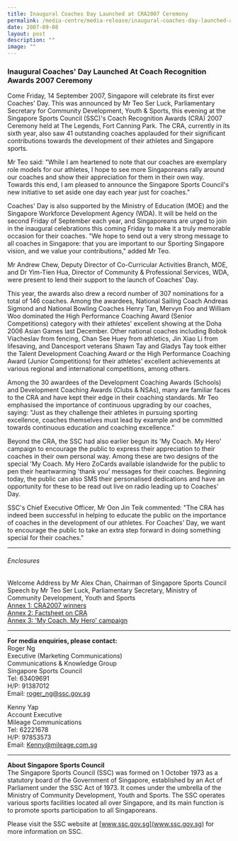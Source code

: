 ```yaml
---
title: Inaugural Coaches Day Launched at CRA2007 Ceremony
permalink: /media-centre/media-release/inaugural-coaches-day-launched-at-cra2007-ceremony/
date: 2007-09-08
layout: post
description: ""
image: ""
---
```

### **Inaugural Coaches' Day Launched At Coach Recognition Awards 2007 Ceremony**

Come Friday, 14 September 2007, Singapore will celebrate its first ever Coaches' Day. This was announced by Mr Teo Ser Luck, Parliamentary Secretary for Community Development, Youth & Sports, this evening at the Singapore Sports Council (SSC)'s Coach Recognition Awards (CRA) 2007 Ceremony held at The Legends, Fort Canning Park. The CRA, currently in its sixth year, also saw 41 outstanding coaches applauded for their significant contributions towards the development of their athletes and Singapore sports.

Mr Teo said: "While I am heartened to note that our coaches are exemplary role models for our athletes, I hope to see more Singaporeans rally around our coaches and show their appreciation for them in their own way. Towards this end, I am pleased to announce the Singapore Sports Council's new initiative to set aside one day each year just for coaches."

Coaches' Day is also supported by the Ministry of Education (MOE) and the Singapore Workforce Development Agency (WDA). It will be held on the second Friday of September each year, and Singaporeans are urged to join in the inaugural celebrations this coming Friday to make it a truly memorable occasion for their coaches. "We hope to send out a very strong message to all coaches in Singapore: that you are important to our Sporting Singapore vision, and we value your contributions," added Mr Teo.

Mr Andrew Chew, Deputy Director of Co-Curricular Activities Branch, MOE, and Dr Yim-Tien Hua, Director of Community & Professional Services, WDA, were present to lend their support to the launch of Coaches' Day.

This year, the awards also drew a record number of 307 nominations for a total of 146 coaches. Among the awardees, National Sailing Coach Andreas Sigmond and National Bowling Coaches Henry Tan, Mervyn Foo and William Woo dominated the High Performance Coaching Award (Senior Competitions) category with their athletes' excellent showing at the Doha 2006 Asian Games last December. Other national coaches including Bobok Viacheslav from fencing, Chan See Huey from athletics, Jin Xiao Li from lifesaving, and Dancesport veterans Shawn Tay and Gladys Tay took either the Talent Development Coaching Award or the High Performance Coaching Award (Junior Competitions) for their athletes' excellent achievements at various regional and international competitions, among others.

Among the 30 awardees of the Development Coaching Awards (Schools) and Development Coaching Awards (Clubs & NSAs), many are familiar faces to the CRA and have kept their edge in their coaching standards. Mr Teo emphasised the importance of continuous upgrading by our coaches, saying: "Just as they challenge their athletes in pursuing sporting excellence, coaches themselves must lead by example and be committed towards continuous education and coaching excellence."

Beyond the CRA, the SSC had also earlier begun its 'My Coach. My Hero' campaign to encourage the public to express their appreciation to their coaches in their own personal way. Among these are two designs of the special 'My Coach. My Hero ZoCards available islandwide for the public to pen their heartwarming 'thank you' messages for their coaches. Beginning today, the public can also SMS their personalised dedications and have an opportunity for these to be read out live on radio leading up to Coaches' Day.

SSC's Chief Executive Officer, Mr Oon Jin Teik commented: "The CRA has indeed been successful in helping to educate the public on the importance of coaches in the development of our athletes. For Coaches' Day, we want to encourage the public to take an extra step forward in doing something special for their coaches."

---

###### Enclosures

Welcome Address by Mr Alex Chan, Chairman of Singapore Sports Council<br>
Speech by Mr Teo Ser Luck, Parliamentary Secretary, Ministry of Community Development, Youth and Sports<br>
[Annex 1: CRA2007 winners](/files/Media%20Centre/Media%20Release/2007/September/Annex2012020CRA200720Awardees.pdf)<br>
[Annex 2: Factsheet on CRA](/files/Media%20Centre/Media%20Release/2007/September/Annex2022020CRA200720Factsheet.pdf)<br>
[Annex 3: 'My Coach. My Hero' campaign](/files/Media%20Centre/Media%20Release/2007/September/Annex2032020My20Coach20My20Hero20Campiagn.pdf)

---

**For media enquiries, please contact:**
<br>
Roger Ng
<br>
Executive (Marketing Communications)
<br>
Communications & Knowledge Group
<br>
Singapore Sports Council
<br>
Tel: 63409691
<br>
H/P: 91387012
<br>
Email: [roger_ng@ssc.gov.sg](mailto:roger_ng@ssc.gov.sg)

Kenny Yap
<br>
Account Executive
<br>
Mileage Communications
<br>
Tel: 62221678
<br>
H/P: 97853573
<br>
Email: [Kenny@mileage.com.sg](mailto:Kenny@mileage.com.sg)

---

**About Singapore Sports Council**
<br>
The Singapore Sports Council (SSC) was formed on 1 October 1973 as a statutory board of the Government of Singapore, established by an Act of Parliament under the SSC Act of 1973. It comes under the umbrella of the Ministry of Community Development, Youth and Sports. The SSC operates various sports facilities located all over Singapore, and its main function is to promote sports participation to all Singaporeans.

Please visit the SSC website at [www.ssc.gov.sg](www.ssc.gov.sg) for more information on SSC.